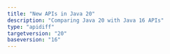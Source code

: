 ```yaml
---
title: "New APIs in Java 20"
description: "Comparing Java 20 with Java 16 APIs"
type: "apidiff"
targetversion: "20"
baseversion: "16"
---
```

